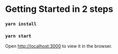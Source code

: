 # Getting Started in 2 steps

### `yarn install`
### `yarn start`

Open [http://localhost:3000](http://localhost:3000) to view it in the browser.